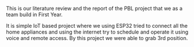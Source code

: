 This is our literature review and the report of the PBL project that we as a team build in First Year.

It is simple IoT based project where we using ESP32 tried to connect all the home appliances and using the internet try to schedule and operate it using voice and remote access.
By this project we were able to grab 3rd position.
